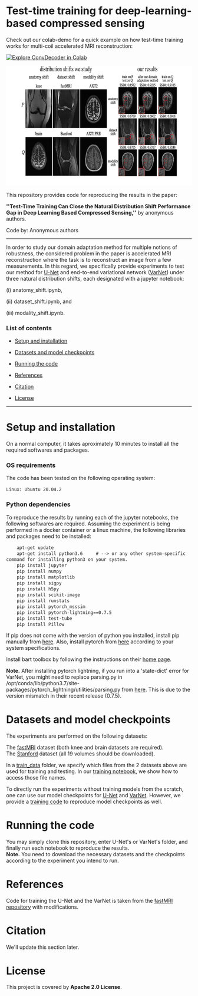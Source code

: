 # Test-time training for deep-learning-based compressed sensing

Check out our colab-demo for a quick example on how test-time training works for multi-coil accelerated MRI reconstruction:

[![Explore ConvDecoder in Colab](https://colab.research.google.com/assets/colab-badge.svg)](https://colab.research.google.com/drive/1S_S1Wp9pHxnR3DMOivaKS6dgHDmweabY#offline=true&sandboxMode=true)<br>

<p align="center"><img src="./summary.png" width="800" height="325"></p>


This repository provides code for reproducing the results in the paper:

**''Test-Time Training Can Close the Natural Distribution Shift Performance Gap in Deep Learning Based Compressed Sensing,''** by anonymous authors.

Code by: Anonymous authors

***

In order to study our domain adaptation method for multiple notions of robustness, the considered problem in the paper is accelerated MRI reconstruction where the task is to reconstruct an image from a few measurements. In this regard, we specifically provide experiments to test our method for [U-Net](https://github.com/MLI-lab/robustness_interventions_cs/tree/master/unet) and end-to-end variational network ([VarNet](https://github.com/MLI-lab/robustness_interventions_cs/tree/master/varnet)) under three natural distribution shifts, each designated with a jupyter notebook: 

(i) anatomy_shift.ipynb, 

(ii) dataset_shift.ipynb, and

(iii) modality_shift.ipynb.


### List of contents

* [Setup and installation](#Setup-and-installation) 

* [Datasets and model checkpoints](#Dataset) 

* [Running the code](#Running-the-code) 

* [References](#References) 

* [Citation](#Citation)

* [License](#License)
***


# Setup and installation

On a normal computer, it takes aproximately 10 minutes to install all the required softwares and packages.


### OS requirements

The code has been tested on the following operating system:

	Linux: Ubuntu 20.04.2


### Python dependencies

To reproduce the results by running each of the jupyter notebooks, the following softwares are required. Assuming the experiment is being performed in a docker container or a linux machine, the following libraries and packages need to be installed:


        apt-get update
        apt-get install python3.6     # --> or any other system-specific command for installing python3 on your system.
		pip install jupyter
		pip install numpy
		pip install matplotlib
		pip install sigpy
		pip install h5py
		pip install scikit-image
		pip install runstats
		pip install pytorch_msssim
		pip install pytorch-lightning==0.7.5
		pip install test-tube
		pip install Pillow

If pip does not come with the version of python you installed, install pip manually from [here](https://ehmatthes.github.io/pcc/chapter_12/installing_pip.html). Also, install pytorch from [here](https://pytorch.org/) according to your system specifications. 

Install bart toolbox by following the instructions on their [home page](https://mrirecon.github.io/bart/).

**Note.** After installing pytorch lightning, if you run into a 'state-dict' error for VarNet, you might need to replace parsing.py in /opt/conda/lib/python3.7/site-packages/pytorch_lightning/utilities/parsing.py from [here](https://github.com/PyTorchLightning/PyTorch-Lightning/blob/0.8.1/pytorch_lightning/utilities/parsing.py#L96-L128). This is due to the version mismatch in their recent release (0.7.5).


# Datasets and model checkpoints

The experiments are performed on the following datasets:

The [fastMRI](https://fastmri.org/dataset) dataset (both knee and brain datasets are required). <br>
The [Stanford](http://mridata.org/list?project=Stanford%20Fullysampled%203D%20FSE%20Knees) dataset (all 19 volumes should be downloaded). <br>

In a [train_data](https://github.com/MLI-lab/robustness_interventions_cs/tree/master/unet/train_data) folder, we specify which files from the 2 datasets above are used for training and testing. In our [training notebook](https://github.com/MLI-lab/robustness_interventions_cs/blob/master/unet/train.ipynb), we show how to access those file names.

To directly run the experiments without training models from the scratch, one can use our model checkpoints for [U-Net](https://drive.google.com/uc?id=1Le_JF1ZPzC_7bS1nj4XrG8fcIGrFBsJM&export=download) and [VarNet](https://drive.google.com/uc?id=1X091h7NdMTLwfPJJ_zEqQPGvLsX9Pomt&export=download).
However, we provide a [training code](https://github.com/MLI-lab/robustness_interventions_cs/blob/master/unet/train.ipynb) to reproduce model checkpoints as well.


# Running the code

You may simply clone this repository, enter U-Net's or VarNet's folder, and finally run each notebook to reproduce the results. <br>
**Note.** You need to download the necessary datasets and the checkpoints according to the experiment you intend to run.


# References

Code for training the U-Net and the VarNet is taken from the [fastMRI repository](https://github.com/facebookresearch/fastMRI/tree/master/models/unet) with modifications. <br>


# Citation

We'll update this section later.


# License

This project is covered by **Apache 2.0 License**.

